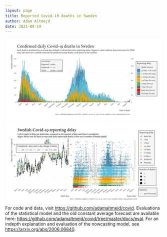 ```yaml
---
layout: page
title: Reported Covid-19 deaths in Sweden
author: Adam Altmejd
date: 2021-08-19
---
```


![Graph of Swedish Covid-19 deaths with reporting delay.](deaths_lag_sweden_2021-08-19.png "Swedish Covid-19 deaths.")
![Graph of Swedish Covid-19 reporting delay in daily deaths.](lag_trend_sweden_2021-08-19.png "Trend in Swedish Covid-19 mortality reporting delay.")
For code and data, visit <https://github.com/adamaltmejd/covid>.
Evaluations of the statistical model and the old constant average forecast are available here: <https://github.com/adamaltmejd/covid/tree/master/docs/eval>.
For an indepth explanation and evaluation of the nowcasting model, see <https://arxiv.org/abs/2006.06840>.
